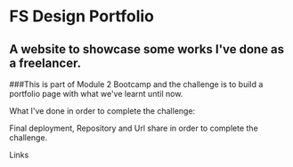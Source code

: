 # FS Design Portfolio
## A website to showcase some works I've done as a freelancer.

###This is part of Module 2 Bootcamp and the challenge is to build a portfolio page with what we've learnt until now.

What I've done in order to complete the challenge:




Final deployment, Repository and Url share in order to complete the challenge.

Links
